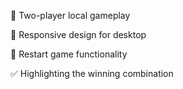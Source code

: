 🧠 Two-player local gameplay

📱 Responsive design for desktop 

🔄 Restart game functionality

✅ Highlighting the winning combination
